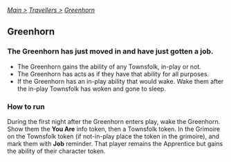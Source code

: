 [*Main >*](https://github.com/PowerofMoll/Mining-Timing---A-fancreation-to-Blood-on-the-Clocktower/blob/main/README.md)
[_Travellers >_](https://github.com/PowerofMoll/Mining-Timing---A-fancreation-to-Blood-on-the-Clocktower/blob/main/Travellers/README.md)
[_Greenhorn_](https://github.com/PowerofMoll/Mining-Timing---A-fancreation-to-Blood-on-the-Clocktower/blob/main/Travellers/Greenhorn/README.md)

## Greenhorn

### The Greenhorn has just moved in and have just gotten a job.
- The Greenhorn gains the ability of any Townsfolk, in-play or not.
- The Greenhorn has acts as if they have that ability for all purposes.
- If the Greenhorn has an in-play ability that would wake. Wake them after the in-play Townsfolk has woken and gone to sleep.

### How to run
During the first night after the Greenhorn enters play, wake the Greenhorn. Show them the **You Are** info token, then a Townsfolk token. In the Grimoire on the Townsfolk token (if not-in-play place the token in the grimoire), and mark them with **Job** reminder. That player remains the Apprentice but gains the ability of their character token.

